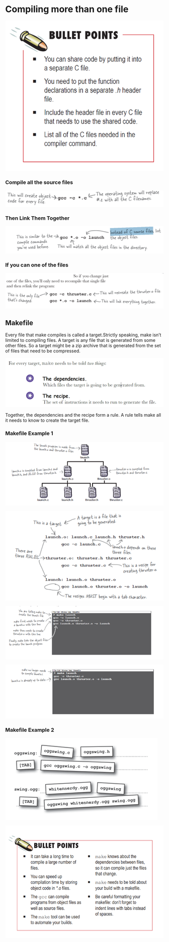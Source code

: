 # Compiling more than one file

![](img/1.png)

### Compile all the source files
![](img/2.png)

### Then Link Them Together
![](img/3.png)

### If you can one of the files
![](img/4.png)

## Makefile

Every file that make compiles is called a target.Strictly speaking, make isn’t limited to compiling files. A target is any file that is generated from some other files. So a target might be a zip archive  that is generated from the set of files that need to be compressed.

![](img/5.png)

Together, the dependencies and the recipe form a rule. A rule tells
make all it needs to know to create the target file.

### Makefile Example 1
![](img/6.png)

![](img/7.png)

![](img/8.png)

![](img/9.png)

### Makefile Example 2

![](img/10.png)

![](img/11.png)